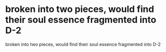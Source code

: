 # broken into two pieces, would find their soul essence fragmented into D-2

broken into two pieces, would find their soul essence fragmented into D-2